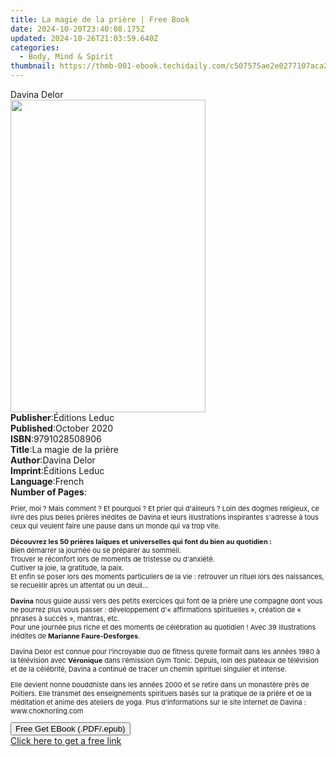 ```yaml
---
title: La magie de la prière | Free Book
date: 2024-10-20T23:40:08.175Z
updated: 2024-10-26T21:03:59.640Z
categories:
  - Body, Mind & Spirit
thumbnail: https://thmb-001-ebook.techidaily.com/c507575ae2e0277107aca27c14383aa4bae120ef2f46714bda85d1914b9278c6.jpg
---
```

<main id="book-container">
  <div class="flex flex-col">
    <div class="book-brief flex-1 py-6 px-4 sm:p-6 md:py-10 md:px-8">
      <!-- brief-->
      <div class="book-brief-main">Davina Delor</div>
    </div>
    <div
      class="book-meta-info flex-1 grid gap-4 col-start-1 col-end-3 row-start-1 sm:mb-6 sm:grid-cols-4 lg:gap-6 lg:col-start-2 lg:row-end-6 lg:row-span-6 lg:mb-0"
    >
      <div
        class="book-meta-info-left place-content-center mt-4 p-4 text-sm leading-6 col-start-2 col-span-2 dark:text-slate-400"
      >
        <img
          class="w-full h-500 object-cover rounded-lg sm:h-255 sm:col-span-2 lg:col-span-full"
          src="https://img-001-ebook.techidaily.com/e296e64ae76e9c4e1228ab995422db8c6af2dd27af871d18512344a974cd2184.jpg"
          alt=""
          width="312"
          height="500"
        />
      </div>
      <div
        class="book-meta-info-right mt-2 col-start-1 row-start-2 col-span-3 self-center"
      >
        <!-- meta data  -->
        <div class="flex flex-col px-4 md:px-8">
          <div class="flex-1">
            <strong>Publisher</strong>:<span class="px-2">Éditions Leduc</span>
          </div>
          <div class="flex-1">
            <strong>Published</strong>:<span class="px-2">October 2020</span>
          </div>
          <div class="flex-1">
            <strong>ISBN</strong>:<span class="px-2">9791028508906</span>
          </div>
          <div class="flex-1">
            <strong>Title</strong>:<span class="px-2"
              >La magie de la prière</span
            >
          </div>
          <div class="flex-1">
            <strong>Author</strong>:<span class="px-2">Davina Delor</span>
          </div>
          <div class="flex-1">
            <strong>Imprint</strong>:<span class="px-2">Éditions Leduc</span>
          </div>
          <div class="flex-1">
            <strong>Language</strong>:<span class="px-2">French</span>
          </div>
          <div class="flex-1">
            <strong>Number of Pages</strong>:<span class="px-2"></span>
          </div>
        </div>
      </div>
    </div>
    <div class="book-description flex-1 py-6 px-4 sm:p-6 md:py-10 md:px-8">
      <div class="book-description-main">
        <div accordion-content="" id="description">
          <p style="font-size: 11px">
            Prier, moi ? Mais comment ? Et pourquoi ? Et prier qui d'ailleurs ?
            Loin des dogmes religieux, ce livre des plus belles prières inédites
            de Davina et leurs illustrations inspirantes s'adresse à tous ceux
            qui veulent faire une pause dans un monde qui va trop vite.
          </p>
          <p style="font-size: 11px">
            <b
              >Découvrez les 50 prières laïques et universelles qui font du bien
              au quotidien :</b
            ><br />Bien démarrer la journée ou se préparer au sommeil.<br />Trouver
            le réconfort lors de moments de tristesse ou d'anxiété.<br />Cultiver
            la joie, la gratitude, la paix.<br />Et enfin se poser lors des
            moments particuliers de la vie : retrouver un rituel lors des
            naissances, se recueillir après un attentat ou un deuil...
          </p>
          <p style="font-size: 11px">
            <b>Davina</b>&nbsp;nous guide aussi vers des petits exercices qui
            font de la prière une compagne dont vous ne pourrez plus vous passer
            : développement d'« affirmations spirituelles », création de «
            phrases à succès », mantras, etc.<br />Pour une journée plus riche
            et des moments de célébration au quotidien ! Avec 39 illustrations
            inédites de&nbsp;<b>Marianne Faure-Desforges</b>.
          </p>
          <p style="font-size: 11px">
            Davina Delor est connue pour l’incroyable duo de fitness qu’elle
            formait dans les années 1980 à la télévision
            avec&nbsp;<b>Véronique</b>&nbsp;dans l’émission&nbsp;Gym
            Tonic.&nbsp;Depuis, loin des plateaux de télévision et de la
            célébrité, Davina a continué de tracer un chemin spirituel singulier
            et intense.
          </p>
          <p style="font-size: 11px">
            Elle devient nonne bouddhiste dans les années 2000 et se retire dans
            un monastère près de Poitiers. Elle transmet des enseignements
            spirituels basés sur la pratique de la prière et de la méditation et
            anime des ateliers de yoga. Plus d’informations sur le site internet
            de Davina : www.chokhorling.com
          </p>
        </div>
        <div class="accordion-fader"></div>
      </div>
    </div>
    <div class="book-excerpts flex-1 py-6 px-4 sm:p-6 md:py-10 md:px-8"></div>
    <div
      class="book-about-author flex-1 py-6 px-4 sm:p-6 md:py-10 md:px-8"
    ></div>
    <div class="book-free-get flex-1 py-6 px-4 sm:p-6 md:py-10 md:px-8">
      <button
        id="btn-free-get"
        class="bg-blue-500 hover:bg-blue-700 text-white font-bold py-2 px-4 rounded"
      >
        Free Get EBook (.PDF/.epub)
      </button>
      <div id="countdown-display" class="px-2 text-lg mt-2"></div>
      <a
        id="free-link"
        class="hidden bg-blue-500 hover:bg-blue-700 text-white font-bold py-2 px-4 rounded"
        href="https://www.ebooks.com/en-us/book/210755508/la-magie-de-la-pri-re/davina-delor/"
        target="_blank"
        >Click here to get a free link</a
      >
    </div>
    <script>
      let countdownTime = 0;
      let countdownInterval = null;
      document
        .getElementById('btn-free-get')
        .addEventListener('click', startCountdown);
      function startCountdown() {
        countdownTime = new Date().getTime() + 60000 * 3;
        countdownInterval = setInterval(updateCountdown, 1000);
        document.getElementById('btn-free-get').disabled = true;
        document
          .getElementById('btn-free-get')
          .classList.add('bg-gray-500', 'cursor-not-allowed');
      }
      function updateCountdown() {
        let currentTime = new Date().getTime();
        let timeLeft = countdownTime - currentTime;
        let secondsLeft = Math.floor(timeLeft / 1000);
        document.getElementById('countdown-display').innerHTML =
          `Remaining time: ${secondsLeft} seconds.`;
        if (secondsLeft <= 0) {
          clearInterval(countdownInterval);
          document.getElementById('btn-free-get').classList.add('hidden');
          document.getElementById('free-link').classList.remove('hidden');
          document.getElementById('countdown-display').innerHTML = '';
        }
      }
    </script>
  </div>
</main>

<ins class="adsbygoogle"
      style="display:block"
      data-ad-client="ca-pub-7571918770474297"
      data-ad-slot="8358498916"
      data-ad-format="auto"
      data-full-width-responsive="true"></ins>
    